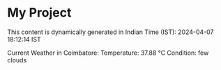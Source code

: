 # My Project

This content is dynamically generated in Indian Time (IST): 2024-04-07 18:12:14 IST


Current Weather in Coimbatore:
Temperature: 37.88 °C
Condition: few clouds
